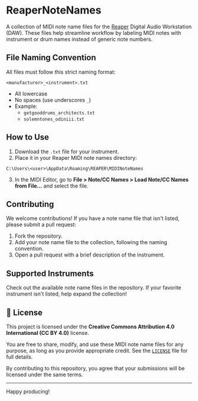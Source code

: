 # ReaperNoteNames

A collection of MIDI note name files for the [Reaper](https://www.reaper.fm/) Digital Audio Workstation (DAW). These files help streamline workflow by labeling MIDI notes with instrument or drum names instead of generic note numbers.

## File Naming Convention

All files must follow this strict naming format:

```
<manufacturer>_<instrument>.txt
```

- All lowercase
- No spaces (use underscores `_`)
- Example:  
  - `getgooddrums_architects.txt`  
  - `solemntones_odiniii.txt`

## How to Use

1. Download the `.txt` file for your instrument.
2. Place it in your Reaper MIDI note names directory:

```
C:\Users\<user>\AppData\Roaming\REAPER\MIDINoteNames
```

3. In the MIDI Editor, go to **File > Note/CC Names > Load Note/CC Names from File...** and select the file.

## Contributing

We welcome contributions! If you have a note name file that isn't listed, please submit a pull request:

1. Fork the repository.
2. Add your note name file to the collection, following the naming convention.
3. Open a pull request with a brief description of the instrument.

## Supported Instruments

Check out the available note name files in the repository. If your favorite instrument isn't listed, help expand the collection!

## 📜 License

This project is licensed under the **Creative Commons Attribution 4.0 International (CC BY 4.0)** license.  

You are free to share, modify, and use these MIDI note name files for any purpose, as long as you provide appropriate credit. See the [`LICENSE`](LICENSE) file for full details.  

By contributing to this repository, you agree that your submissions will be licensed under the same terms.

---

Happy producing!
